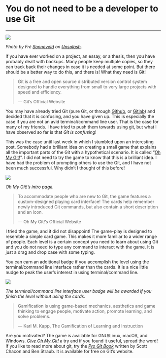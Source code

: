 # You do not need to be a developer to use Git

---

![](https://miro.medium.com/max/1400/0*tnKDnZZokHzO9pph)

*Photo by Fré [Sonneveld](https://unsplash.com/@fresonneveld) on [Unsplash](https://unsplash.com).*

If you have ever worked on a project, an essay, or a thesis, then you have probably dealt with backups.
Many people keep multiple copies, so they can track back their changes in case it is needed at some point.
But there should be a better way to do this, and there is! What they need is Git!

> Git is a free and open source distributed version control system designed to handle everything from small to very large projects with speed and efficiency.
> 
> — Git’s Official Website

You may have already tried Git (pure Git, or through [Github](https://github.com/), or [Gitlab](https://gitlab.com/)) and decided that it is confusing, and you have given up. This is especially the case if you are not an avid terminal/command line user. That is the case for many of my friends. I have tried to push them towards using git, but what I have observed so far is that *Git is confusing*!

This was the case until last week in which I stumbled upon an interesting post.
Somebody had a brilliant idea on creating a small game that explains all the important parts of the Git with a hypothetical scenario.
It is called “[Oh My Git!](https://ohmygit.org/)”.
I did not need to try the game to know that this is a brilliant idea.
I have had the problem of prompting others to use the Git, and I have not been much successful.
Why didn’t I thought of this before!

![](/blog_posts/2021/04/24/oh-my-git-1.png)

*Oh My Git!’s intro page.*

> To accommodate people who are new to Git, the game features a custom-designed playing card interface!
> The cards help remember newly introduced Git commands, but also contain a short description and an icon. 
> 
> — Oh My Git!’s Official Website

I tried the game, and it did not disappoint!
The game-play is designed to resemble a simple card game.
This makes it more familiar to a wider range of people.
Each level is a certain concept you need to learn about using Git and you do not need to type any command to interact with the game.
It is just a drag and drop case with some typing.

You can earn an additional badge if you accomplish the level using the terminal/command line interface rather than the cards.
It is a nice little nudge to peak the user’s interest in using terminal/command line.

![](/blog_posts/2021/04/24/oh-my-git-2.png)

*The terminal/command line interface user badge will be awarded if you finish the level without using the cards.*

> Gamification is using game-based mechanics, aesthetics and game thinking to engage people, motivate action, promote learning, and solve problems. 
> 
> — Karl M. Kapp, The Gamification of Learning and Instruction

Are you motivated? The game is available for GNU/Linux, macOS, and Windows.
*[Give Oh My Git!](https://ohmygit.org/)* a try and if you found it useful, spread the word!
If you like to read more about git, try the *[Pro Git Book](https://git-scm.com/book/en/v2)* written by Scott Chacon and Ben Straub.
It is available for free on Git’s website.
